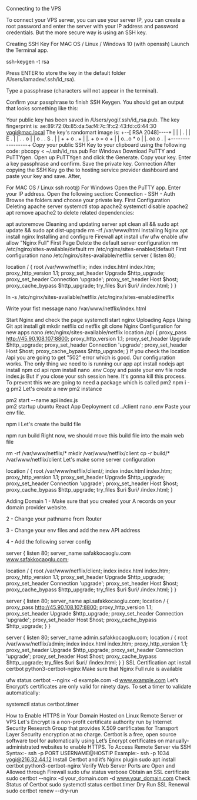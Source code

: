 Connecting to the VPS


To connect your VPS server, you can use your server IP, you can create a root password and enter the server with your IP address and password credentials. But the more secure way is using an SSH key.

Creating SSH Key
For MAC OS / Linux / Windows 10 (with openssh)
Launch the Terminal app.

ssh-keygen -t rsa

Press ENTER to store the key in the default folder /Users/lamadev/.ssh/id_rsa).

Type a passphrase (characters will not appear in the terminal).

Confirm your passphrase to finish SSH Keygen. You should get an output that looks something like this:

Your public key has been saved in /Users/yogi/.ssh/id_rsa.pub.
The key fingerprint is:
ae:89:72:0b:85:da:5a:f4:7c:1f:c2:43:fd:c6:44:30 yogi@mac.local
The key's randomart image is:
+--[ RSA 2048]----+
|                 |
|         .       |
|        E .      |
|   .   . o       |
|  o . . S .      |
| + + o . +       |
|. + o = o +      |
| o...o * o       |
|.  oo.o .        |
+-----------------+ 
Copy your public SSH Key to your clipboard using the following code: pbcopy < ~/.ssh/id_rsa.pub
For Windows
Download PuTTY and PuTTYgen.
Open up PuTTYgen and click the Generate.
Copy your key.
Enter a key passphrase and confirm.
Save the private key.
Connection
After copying the SSH Key go the to hosting service provider dashboard and paste your key and save. After,

For MAC OS / Linux
ssh root@<server ip address> 
For Windows
Open the PuTTY app.
Enter your IP address.
Open the following section: Connection - SSH - Auth
Browse the folders and choose your private key.
First Configuration
Deleting apache server
systemctl stop apache2
systemctl disable apache2
apt remove apache2
to delete related dependencies:

apt autoremove
Cleaning and updating server
apt clean all && sudo apt update && sudo apt dist-upgrade
rm -rf /var/www/html
Installing Nginx
apt install nginx
Installing and configure Firewall
apt install ufw
ufw enable
ufw allow "Nginx Full"
First Page
Delete the default server configuration
 rm /etc/nginx/sites-available/default
 rm /etc/nginx/sites-enabled/default
First configuration
 nano /etc/nginx/sites-available/netflix
server {
  listen 80;

  location / {
        root /var/www/netflix;
        index  index.html index.htm;
        proxy_http_version 1.1;
        proxy_set_header Upgrade $http_upgrade;
        proxy_set_header Connection 'upgrade';
        proxy_set_header Host $host;
        proxy_cache_bypass $http_upgrade;
        try_files $uri $uri/ /index.html;
  }
}

ln -s /etc/nginx/sites-available/netflix /etc/nginx/sites-enabled/netflix

Write your fist message
nano /var/www/netflix/index.html

Start Nginx and check the page
systemctl start nginx
Uploading Apps Using Git
apt install git
mkdir netflix
cd netflix
git clone <your repository>
Nginx Configuration for new apps
nano /etc/nginx/sites-available/netflix
location /api {
        proxy_pass http://45.90.108.107:8800;
        proxy_http_version 1.1;
        proxy_set_header Upgrade $http_upgrade;
        proxy_set_header Connection 'upgrade';
        proxy_set_header Host $host;
        proxy_cache_bypass $http_upgrade;
  }
If you check the location /api you are going to get "502" error which is good. Our configuration works. The only thing we need to is running our app
apt install nodejs
apt install npm
cd api
npm install
nano .env
Copy and paste your env file
node index.js
But if you close your ssh session here. It's gonna kill this process. To prevent this we are going to need a package which is called pm2
npm i -g pm2
Let's create a new pm2 instance

pm2 start --name api index.js   
pm2 startup ubuntu 
React App Deployment
cd ../client
nano .env
Paste your env file.

npm i
Let's create the build file

npm run build
Right now, we should move this build file into the main web file

rm -rf /var/www/netflix/*
mkdir /var/www/netflix/client
cp -r build/* /var/www/netflix/client
Let's make some server configuration

 location / {
        root /var/www/netflix/client/;
        index  index.html index.htm;
        proxy_http_version 1.1;
        proxy_set_header Upgrade $http_upgrade;
        proxy_set_header Connection 'upgrade';
        proxy_set_header Host $host;
        proxy_cache_bypass $http_upgrade;
        try_files $uri $uri/ /index.html;
  }

Adding Domain
1 - Make sure that you created your A records on your domain provider website.

2 - Change your pathname from Router

3 - Change your env files and add the new API address

4 - Add the following server config

server {
 listen 80;
 server_name safakkocaoglu.com www.safakkocaoglu.com;

location / {
 root /var/www/netflix/client;
 index  index.html index.htm;
 proxy_http_version 1.1;
 proxy_set_header Upgrade $http_upgrade;
 proxy_set_header Connection 'upgrade';
 proxy_set_header Host $host;
 proxy_cache_bypass $http_upgrade;
 try_files $uri $uri/ /index.html;
}
}

server {
  listen 80;
  server_name api.safakkocaoglu.com;
  location / {
    proxy_pass http://45.90.108.107:8800;
    proxy_http_version 1.1;
    proxy_set_header Upgrade $http_upgrade;
    proxy_set_header Connection 'upgrade';
    proxy_set_header Host $host;
    proxy_cache_bypass $http_upgrade;
    }
}

server {
  listen 80;
  server_name admin.safakkocaoglu.com;
  location / {
    root /var/www/netflix/admin;
    index  index.html index.htm;
    proxy_http_version 1.1;
    proxy_set_header Upgrade $http_upgrade;
    proxy_set_header Connection 'upgrade';
    proxy_set_header Host $host;
    proxy_cache_bypass $http_upgrade;
    try_files $uri $uri/ /index.html;
  }
}
SSL Certification
apt install certbot python3-certbot-nginx
Make sure that Nginx Full rule is available

ufw status
certbot --nginx -d example.com -d www.example.com
Let’s Encrypt’s certificates are only valid for ninety days. To set a timer to validate automatically:

systemctl status certbot.timer




How to Enable HTTPS in Your Domain Hosted on Linux Remote Server or VPS
Let's Encrypt is a non-profit certificate authority run by Internet Security Research Group that provides X.509 certificates for Transport Layer Security encryption at no charge.
Certbot is a free, open source software tool for automatically using Let’s Encrypt certificates on manually-administrated websites to enable HTTPS.
To Access Remote Server via SSH
Syntax:- ssh -p PORT USERNAME@HOSTIP
Example:- ssh -p 1034 yogi@216.32.44.12
Install Certbot and it’s Nginx plugin
sudo apt install certbot python3-certbot-nginx
Verify Web Server Ports are Open and Allowed through Firewall
sudo ufw status verbose
Obtain an SSL certificate
sudo certbot --nginx -d your_domain.com -d www.your_domain.com
Check Status of Certbot
sudo systemctl status certbot.timer
Dry Run SSL Renewal
sudo certbot renew --dry-run
